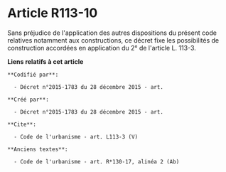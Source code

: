 # Article R113-10

Sans préjudice de l'application des autres dispositions du présent code relatives notamment aux constructions, ce décret fixe
les possibilités de construction accordées en application du 2° de l'article L. 113-3.

**Liens relatifs à cet article**

	**Codifié par**:

	  - Décret n°2015-1783 du 28 décembre 2015 - art.

	**Créé par**:

	  - Décret n°2015-1783 du 28 décembre 2015 - art.

	**Cite**:

	  - Code de l'urbanisme - art. L113-3 (V)

	**Anciens textes**:

	  - Code de l'urbanisme - art. R*130-17, alinéa 2 (Ab)
